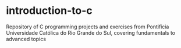 # introduction-to-c
Repository of C programming projects and exercises from Pontifícia Universidade Católica do Rio Grande do Sul, covering fundamentals to advanced topics